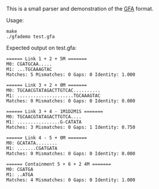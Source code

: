 This is a small parser and demonstration of the [GFA](http://lh3.github.io/2014/07/23/first-update-on-gfa/) format.

Usage:

	make
	./gfademo test.gfa

Expected output on test.gfa:

    ====== Link 1 + 2 + 5M =======
    M0: CGATGCAA.....
    M1: ...TGCAAAGTAC
    Matches: 5 Mismatches: 0 Gaps: 0 Identity: 1.000

    ====== Link 3 + 2 + 0M =======
    M0: TGCAACGTATAGACTTGTCAC..........
    M1: .....................TGCAAAGTAC
    Matches: 0 Mismatches: 0 Gaps: 0 Identity: 0.000

    ====== Link 3 + 4 - 1M1D2M1S =======
    M0: TGCAACGTATAGACTTGTCA....
    M1: ................G-CATATA
    Matches: 3 Mismatches: 0 Gaps: 1 Identity: 0.750

    ====== Link 4 - 5 + 0M =======
    M0: GCATATA........
    M1: .......CGATGATA
    Matches: 0 Mismatches: 0 Gaps: 0 Identity: 0.000

    ====== Containment 5 + 6 + 2 4M =======
    M0: CGATGA
    M1: ..ATGA
    Matches: 4 Mismatches: 0 Gaps: 0 Identity: 1.000
	

